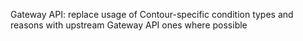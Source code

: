 Gateway API: replace usage of Contour-specific condition types and reasons with upstream Gateway API ones where possible
